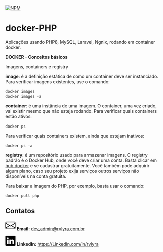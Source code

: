 [![NPM](https://img.shields.io/apm/l/react)](https://github.com/rvlyra/docker-PHP/blob/master/LICENSE)

# docker-PHP
Aplicações usando PHP8, MySQL, Laravel, Ngnix, rodando em container docker.


__DOCKER - Conceitos básicos__

Imagens, containers e registry

__image__: é a definição estática de como um container deve ser instanciado.
Para verificar imagens existentes, use o comando:

    docker images
    docker images -a

__container__: é uma instância de uma imagem. O container, uma vez criado, vai existir mesmo que não esteja rodando.
Para verificar quais containers estão ativos:

    docker ps

Para verificar quais containers existem, ainda que estejam inativos:

    docker ps -a


__registry__: é um repositório usado para armazenar imagens. O registry padrão é o Docker Hub, onde você deve criar uma conta. Basta clicar em [hub.docker](https://hub.docker.com/) e se cadastrar gratuitamente. Você também pode adquirir algum plano, caso seu projeto exija serviços outros serviços não disponíveis na conta gratuita.

Para baixar a imagem do PHP, por exemplo, basta usar o comando:

    docker pull php




## Contatos
![Linkedin](.assets/email.svg) __Email:__ dev_admin@rvlyra.com.br


![Linkedin](.assets/linkedin.svg) __LinkedIn:__ https://Linkedin.com/in/rvlyra

